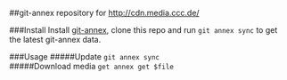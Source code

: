 ##git-annex repository for http://cdn.media.ccc.de/

###Install
Install [git-annex](https://git-annex.branchable.com/), clone this repo and run `git annex sync` to get the latest git-annex data.

###Usage
#####Update
`git annex sync`  
#####Download media
`get annex get $file`
